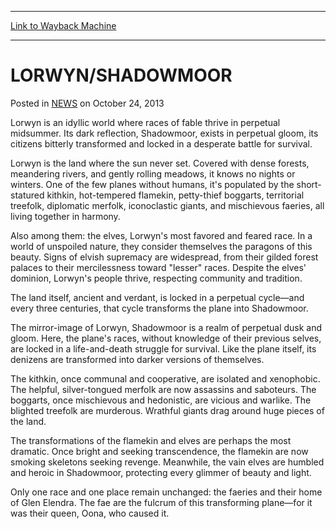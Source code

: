 
---
[Link to Wayback Machine](https://web.archive.org/web/20211026193534/https://magic.wizards.com/en/articles/archive/lorwynshadowmoor-2013-10-24)

[_metadata_:description]:- "Lorwyn is an idyllic world where races of fable thrive in perpetual midsummer. Its dark reflection, Shadowmoor, exists in perpetual gloom, its citizens bitterly transformed and locked in a desperate battle for survival. Lorwyn is the land where the sun never set. Covered with dense forests, meandering rivers, and gently rolling meadows, it knows no nights or winters."
[_metadata_:generator]:- "Drupal 7 (http://drupal.org)"
[_metadata_:node]:- "115410"
[_metadata_:publish_date]:- "2013-10-24"
[_metadata_:source]:- "div-main-content"
[_metadata_:title]:- "LORWYN/SHADOWMOOR"
[_metadata_:wayback_capture_timestamp]:- "2021-10-26 19:35:34"
[_metadata_:wayback_raw_url]:- "https://web.archive.org/web/20211026193534id_/https://magic.wizards.com/en/articles/archive/lorwynshadowmoor-2013-10-24"
[_metadata_:wayback_url]:- "https://magic.wizards.com/en/articles/archive/lorwynshadowmoor-2013-10-24"
---


LORWYN/SHADOWMOOR
=================



 Posted in [NEWS](/en/articles)
 on October 24, 2013 










Lorwyn is an idyllic world where races of fable thrive in perpetual midsummer. Its dark reflection, Shadowmoor, exists in perpetual gloom, its citizens bitterly transformed and locked in a desperate battle for survival.


Lorwyn is the land where the sun never set. Covered with dense forests, meandering rivers, and gently rolling meadows, it knows no nights or winters. One of the few planes without humans, it's populated by the short-statured kithkin, hot-tempered flamekin, petty-thief boggarts, territorial treefolk, diplomatic merfolk, iconoclastic giants, and mischievous faeries, all living together in harmony.


Also among them: the elves, Lorwyn's most favored and feared race. In a world of unspoiled nature, they consider themselves the paragons of this beauty. Signs of elvish supremacy are widespread, from their gilded forest palaces to their mercilessness toward "lesser" races. Despite the elves' dominion, Lorwyn's people thrive, respecting community and tradition.


The land itself, ancient and verdant, is locked in a perpetual cycle—and every three centuries, that cycle transforms the plane into Shadowmoor.


The mirror-image of Lorwyn, Shadowmoor is a realm of perpetual dusk and gloom. Here, the plane's races, without knowledge of their previous selves, are locked in a life-and-death struggle for survival. Like the plane itself, its denizens are transformed into darker versions of themselves.


The kithkin, once communal and cooperative, are isolated and xenophobic. The helpful, silver-tongued merfolk are now assassins and saboteurs. The boggarts, once mischievous and hedonistic, are vicious and warlike. The blighted treefolk are murderous. Wrathful giants drag around huge pieces of the land.


The transformations of the flamekin and elves are perhaps the most dramatic. Once bright and seeking transcendence, the flamekin are now smoking skeletons seeking revenge. Meanwhile, the vain elves are humbled and heroic in Shadowmoor, protecting every glimmer of beauty and light.


Only one race and one place remain unchanged: the faeries and their home of Glen Elendra. The fae are the fulcrum of this transforming plane—for it was their queen, Oona, who caused it.







